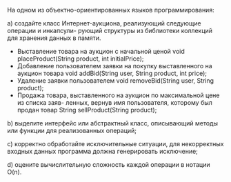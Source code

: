﻿На одном из объектно-ориентированных языков программирования:

a) создайте класс Интернет-аукциона, реализующий следующие операции и инкапсули-
рующий структуры из библиотеки коллекций для хранения данных в памяти.
- Выставление товара на аукцион с начальной ценой
void placeProduct(String product, int initialPrice); 
- Добавление пользователем заявки на покупку выставленного на аукцион товара
void addBid(String user, String product, int price); 
- Удаление заявки пользователем
void removeBid(String user, String product); 
- Продажа товара, выставленного на аукцион по максимальной цене из списка заяв-
ленных, вернув имя пользователя, которому был продан товар
String sellProduct(String product);

b) выделите интерфейс или абстрактный класс, описывающий методы или функции для
реализованных операций;

c) корректно обработайте исключительные ситуации, для некорректных входных данных
программа должна генерировать исключение;

d) оцените вычислительную сложность каждой операции в нотации O(n).